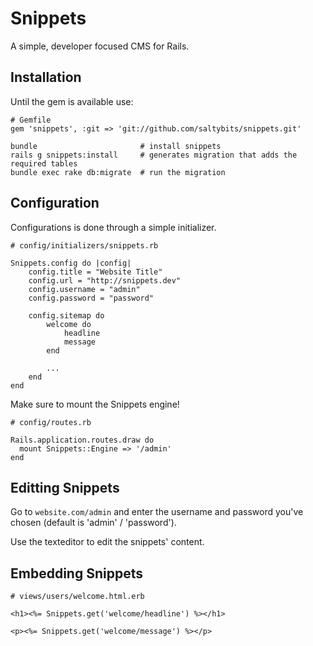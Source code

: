 # Snippets

A simple, developer focused CMS for Rails. 

## Installation

Until the gem is available use:

```
# Gemfile
gem 'snippets', :git => 'git://github.com/saltybits/snippets.git'
```

```
bundle					     # install snippets
rails g snippets:install     # generates migration that adds the required tables
bundle exec rake db:migrate  # run the migration
```

## Configuration

Configurations is done through a simple initializer.

```
# config/initializers/snippets.rb

Snippets.config do |config|
	config.title = "Website Title"
	config.url = "http://snippets.dev"
	config.username = "admin"
	config.password = "password"

	config.sitemap do
		welcome do
			headline
			message
		end

		...
	end
end
```

Make sure to mount the Snippets engine!

```
# config/routes.rb

Rails.application.routes.draw do
  mount Snippets::Engine => '/admin'
end
```

## Editting Snippets

Go to `website.com/admin` and enter the username and password you've chosen (default is 'admin' / 'password').

Use the texteditor to edit the snippets' content.

## Embedding Snippets

```
# views/users/welcome.html.erb

<h1><%= Snippets.get('welcome/headline') %></h1>

<p><%= Snippets.get('welcome/message') %></p>
```